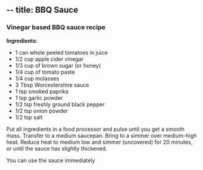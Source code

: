 --
title: BBQ Sauce
---
### Vinegar based BBQ sauce recipe

**Ingredients**:
* 1 can whole peeled tomatoes in juice
* 1/2 cup apple cider vinegar
* 1/3 cup of brown sugar (or honey)
* 1/4 cup of tomato paste
* 1/4 cup molasses
* 3 Tbsp Worcestershire sauce
* 1 tsp smoked paprika
* 1 tsp garlic powder
* 1/2 tsp freshly ground black pepper
* 1/2 tsp onion powder
* 1/2 tsp salt

Put all ingredients in a food processor and pulse until you get a smooth mass. Transfer to a medium saucepan. Bring to a simmer over medium-high heat. Reduce heat to medium low and simmer (uncovered) for 20 minutes, or until the sauce has slightly thickened.

You can use the sauce immediately
